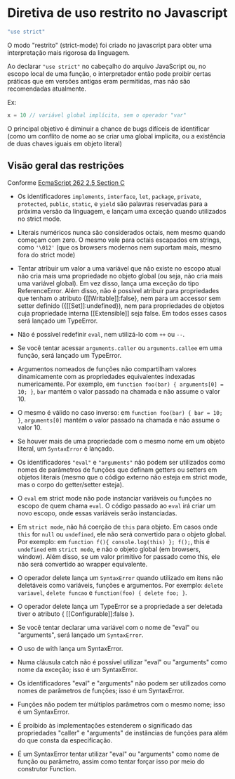 # Diretiva de uso restrito no Javascript

```js
"use strict"
```

O modo "restrito" (strict-mode) foi criado no javascript para obter uma interpretação mais rigorosa da linguagem.

Ao declarar `"use strict"` no cabeçalho do arquivo JavaScript ou, no escopo local de uma função, o interpretador então pode proibir certas práticas que em versões antigas eram permitidas, mas não são recomendadas atualmente.

Ex:

```js
x = 10 // variável global implícita, sem o operador "var"
```

O principal objetivo é diminuir a chance de bugs difíceis de identificar (como um conflito de nome ao se criar uma global implícita, ou a existência de duas chaves iguais em objeto literal)

## Visão geral das restrições

Conforme [EcmaScript 262 2.5 Section C](http://www.ecma-international.org/ecma-262/5.1/#sec-C)

- Os identificadores `implements`, `interface`, `let`, `package`, `private`, `protected`, `public`, `static`, e `yield` são palavras reservadas para a próxima versão da linguagem, e lançam uma exceção quando utilizados no strict mode.

- Literais numéricos nunca são considerados octais, nem mesmo quando começam com zero. O mesmo vale para octais escapados em strings, como `'\012'` (que os browsers modernos nem suportam mais, mesmo fora do strict mode)

- Tentar atribuir um valor a uma variável que não existe no escopo atual não cria mais uma propriedade no objeto global (ou seja, não cria mais uma variável global). Em vez disso, lança uma exceção do tipo ReferenceError. Além disso, não é possível atribuir para propriedades que tenham o atributo {[[Writable]]:false}, nem para um accessor sem setter definido ({[[Set]]:undefined}), nem para propriedades de objetos cuja propriedade interna [[Extensible]] seja false. Em todos esses casos será lançado um TypeError.

- Não é possível redefinir `eval`, nem utilizá-lo com `++` ou `--`.

- Se você tentar acessar `arguments.caller` ou `arguments.callee` em uma função, será lançado um TypeError.

- Argumentos nomeados de funções não compartilham valores dinamicamente com as propriedades equivalentes indexadas numericamente. Por exemplo, em `function foo(bar) { arguments[0] = 10; }`, `bar` mantém o valor passado na chamada e não assume o valor 10.

- O mesmo é válido no caso inverso: em `function foo(bar) { bar = 10; }`, `arguments[0]` mantém o valor passado na chamada e não assume o valor 10.

- Se houver mais de uma propriedade com o mesmo nome em um objeto literal, um `SyntaxError` é lançado.

- Os identificadores `"eval"` e `"arguments"` não podem ser utilizados como nomes de parâmetros de funções que definam getters ou setters em objetos literais (mesmo que o código externo não esteja em strict mode, mas o corpo do getter/setter esteja).

- O `eval` em strict mode não pode instanciar variáveis ou funções no escopo de quem chama `eval`. O código passado ao `eval` irá criar um novo escopo, onde essas variáveis serão instanciadas.

- Em `strict mode`, não há coerção de `this` para objeto. Em casos onde `this` for `null` ou `undefined`, ele não será convertido para o objeto global. Por exemplo: em `function f(){ console.log(this) }; f();`, this é `undefined` em `strict mode`, e não o objeto global (em browsers, window). Além disso, se um valor primitivo for passado como this, ele não será convertido ao wrapper equivalente.

- O operador delete lança um `SyntaxError` quando utilizado em itens não deletáveis como variáveis, funções e argumentos. Por exemplo: `delete variavel`, `delete funcao` e `function(foo) { delete foo; }`.

- O operador delete lança um TypeError se a propriedade a ser deletada tiver o atributo { [[Configurable]]:false }.

- Se você tentar declarar uma variável com o nome de "eval" ou "arguments", será lançado um `SyntaxError`.

- O uso de with lança um SyntaxError.

- Numa cláusula catch não é possível utilizar "eval" ou "arguments" como nome da exceção; isso é um SyntaxError.

- Os identificadores "eval" e "arguments" não podem ser utilizados como nomes de parâmetros de funções; isso é um SyntaxError.

- Funções não podem ter múltiplos parâmetros com o mesmo nome; isso é um SyntaxError.

- É proibido às implementações estenderem o significado das propriedades "caller" e "arguments" de instâncias de funções para além do que consta da especificação.

- É um SyntaxError tentar utilizar "eval" ou "arguments" como nome de função ou parâmetro, assim como tentar forçar isso por meio do construtor Function.